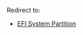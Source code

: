 Redirect to:

*   [EFI System Partition](/index.php?title=EFI_System_Partition&redirect=no "EFI System Partition")